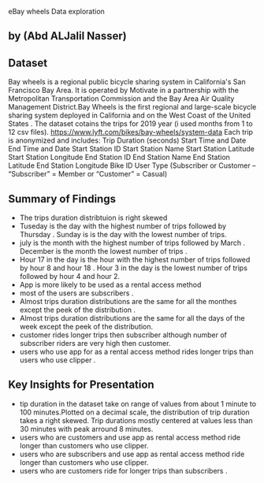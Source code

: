  eBay wheels Data exploration
## by (Abd ALJalil Nasser)


## Dataset
Bay wheels is a regional public bicycle sharing system in California's San Francisco Bay Area. It is operated by Motivate in a partnership with the Metropolitan Transportation Commission and the Bay Area Air Quality Management District.Bay Wheels is the first regional and large-scale bicycle sharing system deployed in California and on the West Coast of the United States .
The dataset cotains the trips for 2019 year (i used months from 1 to 12 csv files). https://www.lyft.com/bikes/bay-wheels/system-data
Each trip is anonymized and includes:
Trip Duration (seconds)
Start Time and Date
End Time and Date
Start Station ID
Start Station Name
Start Station Latitude
Start Station Longitude
End Station ID
End Station Name
End Station Latitude
End Station Longitude
Bike ID
User Type (Subscriber or Customer – “Subscriber” = Member or “Customer” = Casual)



## Summary of Findings

  - The trips duration distribtuion is right skewed 
  - Tuseday is the day with the highest number of trips followed by Thursday .
    Sunday is is the day with the lowest number of trips.
  - july is the month with the highest number of trips followed by March .
    December is the month the lowest number of trips .
  - Hour 17 in the day is the hour with the highest number of trips followed by hour 8 and hour 18 .
    Hour 3 in the day is the lowest number of trips followed by hour 4 and hour 2.
  - App is more likely to be used as a rental access method 
  - most of the users are subscribers . 
  - Almost trips duration distributions are the same for all the monthes except the peek of the distribution .
  - Almost trips duration distributions are the same for all the days of the week except the peek of the distribution.
  - customer rides longer trips then subscriber although number of subscriber riders are very high then customer.
  - users who use app for as a rental access method rides longer trips than users who use clipper . 


## Key Insights for Presentation
  - tip duration in the dataset take on range of values from about 1 minute to 100 minutes.Plotted 
 on a decimal scale, the distribution of trip duration takes a right skewed. Trip durations mostly centered at values less than 30 minutes with peak arround 8 minutes.
  - users who are customers and use app as rental access method ride longer than customers who use clipper.
  - users who are subscribers and use app as rental access method ride longer than customers who use clipper.
  - users who are customers ride for longer trips than subscribers .
